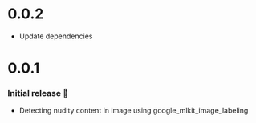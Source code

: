 # 0.0.2
- Update dependencies

# 0.0.1
### Initial release 🎉
- Detecting nudity content in image using google_mlkit_image_labeling

